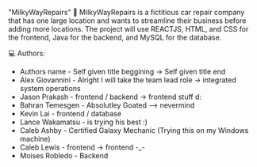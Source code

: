 "MilkyWayRepairs" 🚀
MilkyWayRepairs is a fictitious car repair company that has one large location and wants to streamline their business before adding more locations.
The project will use REACTJS, HTML, and CSS for the frontend, Java for the backend, and MySQL for the database.


💻  Authors:
- Authors name - Self given title beggining -> Self given title end
- Alex Giovannini - Alright I will take the team lead role -> integrated system operations
- Jason Prakash - frontend / backend -> frontend stuff d: 
- Bahran Temesgen - Absolutley Goated --> nevermind
- Kevin Lai - frontend / database
- Lance Wakamatsu - is trying his best :)
- Caleb Ashby - Certified Galaxy Mechanic (Trying this on my Windows machine)
- Caleb Lewis - frontend -> frontend -_-
- Moises Robledo - Backend
